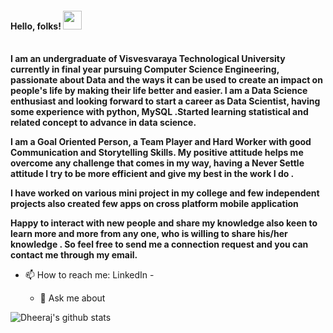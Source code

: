 #### Hello, folks! <img src="https://raw.githubusercontent.com/MartinHeinz/MartinHeinz/master/wave.gif" width="30px">

<br>
<b>I am an undergraduate of Visvesvaraya Technological University currently in final year pursuing Computer Science Engineering, passionate about Data and the ways it can be used to create an impact on people's life by making their life better and easier. I am a Data Science enthusiast and looking forward to start a career as Data Scientist, having some experience with python, MySQL .Started learning statistical and related concept to advance in data science.

I am a Goal Oriented Person, a Team Player and Hard Worker with good Communication and Storytelling Skills. My positive attitude helps me overcome any challenge that comes in my way, having a Never Settle attitude I try to be more efficient and give my best in the work I do .

I have worked on various mini project in my college and few independent projects also created few apps on cross platform mobile application

Happy to interact with new people and share my knowledge also keen to learn more and more from any one, who is willing to share his/her knowledge . So feel free to send me a connection request and you can contact me through my email.</b>
- 📫 How to reach me: 
  LinkedIn - 
  
  - 💬 Ask me about
      
  
![Dheeraj's github stats](https://github-readme-stats.vercel.app/api?username=dheeraj24inferno&show_icons=true)
<!--
**dheeraj24inferno/dheeraj24inferno** is a ✨ _special_ ✨ repository because its `README.md` (this file) appears on your GitHub profile.

Here are some ideas to get you started:

- 🔭 I’m currently working on ...
- 🌱 I’m currently learning ...
- 👯 I’m looking to collaborate on ...
- 🤔 I’m looking for help with ...


- 😄 Pronouns: ...
- ⚡ Fun fact: ...

-->

